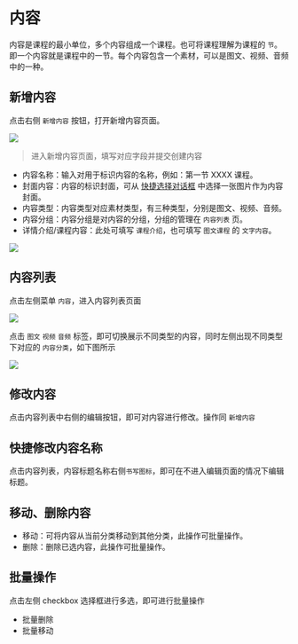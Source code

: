 # 内容

内容是课程的最小单位，多个内容组成一个课程。也可将课程理解为课程的 `节`。即一个内容就是课程中的一节。每个内容包含一个素材，可以是图文、视频、音频中的一种。

## 新增内容

点击右侧 `新增内容` 按钮，打开新增内容页面。

<img bor src="https://tx-file.hewoxue.com/help/help4.png">

> 进入新增内容页面，填写对应字段并提交创建内容

- 内容名称：输入对用于标识内容的名称，例如：第一节 XXXX 课程。
- 封面内容：内容的标识封面，可从 [快捷选择对话框](/zh-cn/material?id=快捷素材选择对话框) 中选择一张图片作为内容封面。
- 内容类型：内容类型对应素材类型，有三种类型，分别是图文、视频、音频。
- 内容分组：内容分组是对内容的分组，分组的管理在 `内容列表` 页。
- 详情介绍/课程内容：此处可填写 `课程介绍`，也可填写 `图文课程` 的 `文字内容`。

<img bor src="https://tx-file.hewoxue.com/help/help5.png">

## 内容列表

点击左侧菜单 `内容`，进入内容列表页面

<img bor src="https://tx-file.hewoxue.com/help/help3.png?v3">

点击 `图文` `视频` `音频` 标签，即可切换展示不同类型的内容，同时左侧出现不同类型下对应的 `内容分类`，如下图所示

<img bor src="https://tx-file.hewoxue.com/help/help6.png">

## 修改内容

点击内容列表中右侧的编辑按钮，即可对内容进行修改。操作同 `新增内容`
## 快捷修改内容名称

点击内容列表，内容标题名称右侧`书写图标`，即可在不进入编辑页面的情况下编辑标题。

## 移动、删除内容

- 移动：可将内容从当前分类移动到其他分类，此操作可批量操作。
- 删除：删除已选内容，此操作可批量操作。

## 批量操作

点击左侧 checkbox 选择框进行多选，即可进行批量操作
- 批量删除
- 批量移动
